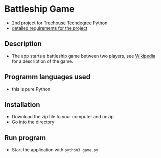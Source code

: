 # Battleship Game
- 2nd project for [Treehouse Techdegree Python](https://teamtreehouse.com/techdegree/python-web-development)
- [detailed requirements for the project](docs/assigment.md)

## Description
- The app starts a battleship game between two players, see
[Wikipedia](https://en.wikipedia.org/wiki/Battleship_(game)#Description) for a description of the game.

## Programm languages used
- this is pure Python

## Installation
- Download the zip file to your computer and unzip
- Go into the directory

## Run program
- Start the application with `python3 game.py`
